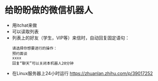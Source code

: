 # 给盼盼做的微信机器人
- 用itchat来做
- 可以读取列表
- 列表上的好友（学生，VIP等）来信时，自动回复固定语句：
  ```
  请选择你想要进行的操作：
  预约面谈
  xxxx
  回复“聊天”可以关闭本机器人20分钟
  ```
- 在Linux服务器上24小时运行 https://zhuanlan.zhihu.com/p/39017252